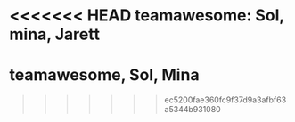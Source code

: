 <<<<<<< HEAD
teamawesome: Sol, mina, Jarett
=======
# teamawesome, Sol, Mina
>>>>>>> ec5200fae360fc9f37d9a3afbf63a5344b931080
